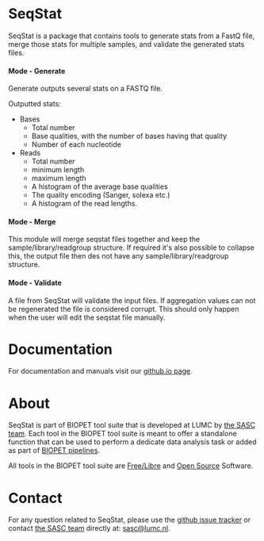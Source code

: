 # SeqStat

SeqStat is a package that contains tools
to generate stats from a FastQ file,
merge those stats for multiple samples,
and validate the generated stats files.

     
#### Mode - Generate

Generate outputs several stats on a FASTQ file.

Outputted stats:

- Bases
   - Total number
   - Base qualities, with the number of bases having that quality
   - Number of each nucleotide
- Reads
   - Total number
   - minimum length
   - maximum length
   - A histogram of the average base qualities
   - The quality encoding (Sanger, solexa etc.)
   - A histogram of the read lengths.
    
        

#### Mode - Merge

This module will merge seqstat files together and keep the sample/library/readgroup structure.
If required it's also possible to collapse this, the output file then des not have any sample/library/readgroup structure.
    
        

#### Mode - Validate

A file from SeqStat will validate the input files.
If aggregation values can not be regenerated the file is considered corrupt.
This should only happen when the user will edit the seqstat file manually.
    
        

# Documentation

For documentation and manuals visit our [github.io page](https://biopet.github.io/seqstat).

# About


SeqStat is part of BIOPET tool suite that is developed at LUMC by [the SASC team](http://sasc.lumc.nl/).
Each tool in the BIOPET tool suite is meant to offer a standalone function that can be used to perform a
dedicate data analysis task or added as part of [BIOPET pipelines](http://biopet-docs.readthedocs.io/en/latest/).

All tools in the BIOPET tool suite are [Free/Libre](https://www.gnu.org/philosophy/free-sw.html) and
[Open Source](https://opensource.org/osd) Software.
    

# Contact


<p>
  <!-- Obscure e-mail address for spammers -->
For any question related to SeqStat, please use the
<a href='https://github.com/biopet/seqstat/issues'>github issue tracker</a>
or contact
 <a href='http://sasc.lumc.nl/'>the SASC team</a> directly at: <a href='&#109;&#97;&#105;&#108;&#116;&#111;&#58;&#115;&#97;&#115;&#99;&#64;&#108;&#117;&#109;&#99;&#46;&#110;&#108;'>
&#115;&#97;&#115;&#99;&#64;&#108;&#117;&#109;&#99;&#46;&#110;&#108;</a>.
</p>

     

